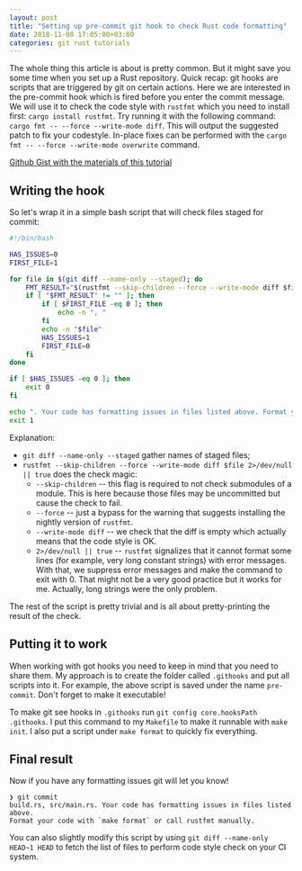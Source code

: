 ```yaml
---
layout: post
title: "Setting up pre-commit git hook to check Rust code formatting"
date: 2018-11-08 17:05:00+03:00
categories: git rust tutorials
---
```


The whole thing this article is about is pretty common. But it might save you
some time when you set up a Rust repository. Quick recap: git hooks are scripts
that are triggered by git on certain actions. Here we are interested in the
pre-commit hook which is fired before you enter the commit message. We will use
it to check the code style with `rustfmt` which you need to install first:
`cargo install rustfmt`. Try running it with the following command:
`cargo fmt -- --force --write-mode diff`. This will output the suggested patch
to fix your codestyle. In-place fixes can be performed with the
`cargo fmt -- --force --write-mode overwrite` command.

[Github Gist with the materials of this tutorial](https://gist.github.com/eugene-babichenko/ca9645fa8b579b9c56668f7b0eb74095)

## Writing the hook

So let's wrap it in a simple bash script that will check files staged for
commit:

```bash
#!/bin/bash

HAS_ISSUES=0
FIRST_FILE=1

for file in $(git diff --name-only --staged); do
    FMT_RESULT="$(rustfmt --skip-children --force --write-mode diff $file 2>/dev/null || true)"
    if [ "$FMT_RESULT" != "" ]; then
        if [ $FIRST_FILE -eq 0 ]; then
            echo -n ", "
        fi
        echo -n "$file"
        HAS_ISSUES=1
        FIRST_FILE=0
    fi
done

if [ $HAS_ISSUES -eq 0 ]; then
    exit 0
fi

echo ". Your code has formatting issues in files listed above. Format your code with \`make format\` or call rustfmt manually."
exit 1
```

Explanation:

- `git diff --name-only --staged` gather names of staged files;
- `rustfmt --skip-children --force --write-mode diff $file 2>/dev/null || true`
  does the check magic:
  - `--skip-children` -- this flag is required to not check submodules of a
    module. This is here because those files may be uncommitted but cause the
    check to fail.
  - `--force` -- just a bypass for the warning that suggests installing the
    nightly version of `rustfmt`.
  - `--write-mode diff` -- we check that the diff is empty which actually means
    that the code style is OK.
  - `2>/dev/null || true` -- `rustfmt` signalizes that it cannot format some
    lines (for example, very long constant strings) with error messages. With
    that, we suppress error messages and make the command to exit with 0. That
    might not be a very good practice but it works for me. Actually, long
    strings were the only problem.

The rest of the script is pretty trivial and is all about pretty-printing the
result of the check.

## Putting it to work

When working with got hooks you need to keep in mind that you need to share
them. My approach is to create the folder called `.githooks` and put all scripts
into it. For example, the above script is saved under the name `pre-commit`.
Don't forget to make it executable!

To make git see hooks in `.githooks` run `git config core.hooksPath .githooks`.
I put this command to my `Makefile` to make it runnable with `make init`. I also
put a script under `make format` to quickly fix everything.

## Final result

Now if you have any formatting issues git will let you know!

```
❯ git commit
build.rs, src/main.rs. Your code has formatting issues in files listed above.
Format your code with `make format` or call rustfmt manually.
```

You can also slightly modify this script by using
`git diff --name-only HEAD~1 HEAD` to fetch the list of files to perform code
style check on your CI system.
